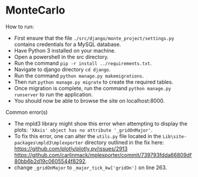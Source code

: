 # MonteCarlo
How to run:
 - First ensure that the file `./src/django/monte_project/settings.py` contains credentials for a MySQL database.
 - Have Python 3 installed on your machine.
 - Open a powershell in the src directory.
 - Run the command `pip -r install ../requirements.txt`.
 - Navigate to django directory `cd django`.
 - Run the command `python manage.py makemigrations`.
 - Then run `python manage.py migrate` to create the required tables.
 - Once migration is complete, run the command `python manage.py runserver` to run the application.
 - You should now be able to browse the site on localhost:8000.

Common error(s)
 - The mpld3 library might show this error when attempting to display the plots: `'XAxis' object has no attribute '_gridOnMajor'`.
 - To fix this error, one can alter the `utils.py` file located in the `Lib\site-packages\mpld3\mplexporter` directory outlined in the fix here: 
 https://github.com/plotly/plotly.py/issues/2913
 https://github.com/carlinmack/mplexporter/commit/739793fdda66809df80bb6b2d19c0605544f8292.
 - change `_gridOnMajor` to `_major_tick_kw['gridOn']` on line 263.
